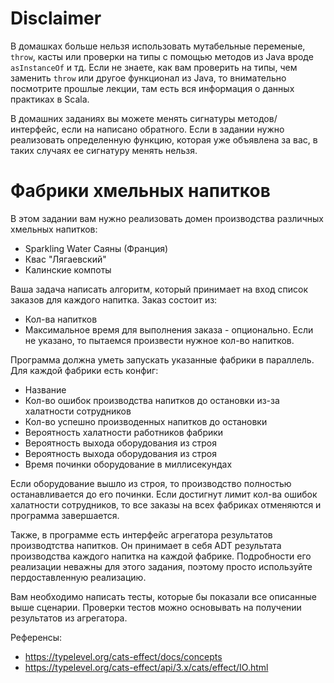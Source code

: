 # Disclaimer
В домашках больше нельзя использовать мутабельные переменые, `throw`, касты или проверки на типы с помощью методов из Java вроде `asInstanceOf` и тд. Если не знаете, как вам проверить на типы, чем заменить `throw` или другое функционал из Java, то внимательно посмотрите прошлые лекции, там есть вся информация о данных практиках в Scala.

В домашних заданиях вы можете менять сигнатуры методов/интерфейс, если на написано обратного. Если в задании нужно реализовать определенную функцию, которая уже объявлена за вас, в таких случаях ее сигнатуру менять нельзя.

# Фабрики хмельных напитков
В этом задании вам нужно реализовать домен производства различных хмельных напитков:
* Sparkling Water Саяны (Франция)
* Квас "Лягаевский"
* Калинские компоты

Ваша задача написать алгоритм, который принимает на вход список заказов для каждого напитка. Заказ состоит из:
* Кол-ва напитков
* Максимальное время для выполнения заказа - опционально. Если не указано, то пытаемся произвести нужное кол-во напитков.

Программа должна уметь запускать указанные фабрики в параллель. Для каждой фабрики есть конфиг:
* Название
* Кол-во ошибок производства напитков до остановки из-за халатности сотрудников
* Кол-во успешно производенных напитков до остановки
* Вероятность халатности работников фабрики
* Вероятность выхода оборудования из строя
* Вероятность выхода оборудования из строя
* Время починки оборудование в миллисекундах

Если оборудование вышло из строя, то производство полностью останавливается до его починки. Если достигнут лимит кол-ва ошибок халатности сотрудников, то все заказы на всех фабриках отменяются и программа завершается.
 
Также, в программе есть интерфейс агрегатора результатов производтства напитков. Он принимает в себя ADT результата производства каждого напитка на каждой фабрике. Подробности его реализации неважны для этого задания, поэтому просто используйте пердоставленную реализацию. 

Вам необходимо написать тесты, которые бы показали все описанные выше сценарии. Проверки тестов можно основывать на получении результатов из агрегатора.

Референсы:
* https://typelevel.org/cats-effect/docs/concepts
* https://typelevel.org/cats-effect/api/3.x/cats/effect/IO.html
